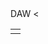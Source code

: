 <!DOCTYPE html>
<html>
<head>
	<title>ahlem</title>
</head>
<body>
<table>
	<td>
		<tr>
			DAW 
		</tr>
		<
	</td>
</table>

</body>
</html>
